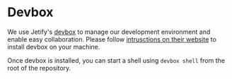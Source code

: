 # Devbox

We use Jetify's [devbox](https://github.com/jetify-com/devbox) to manage our development environment and enable easy collaboration. Please follow [intrusctions on their website](https://github.com/jetify-com/devbox?tab=readme-ov-file#installing-devbox) to install devbox on your machine.

Once devbox is installed, you can start a shell using `devbox shell` from the root of the repository.